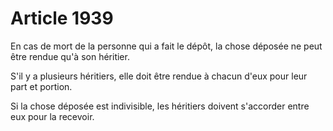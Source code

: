 # Article 1939

<p>En cas de mort de la personne qui a fait le dépôt, la chose déposée ne peut être rendue qu'à son héritier.</p><p>S'il y a plusieurs héritiers, elle doit être rendue à chacun d'eux pour leur part et portion.</p><p>Si la chose déposée est indivisible, les héritiers doivent s'accorder entre eux pour la recevoir.</p>